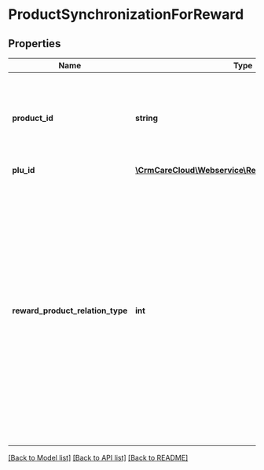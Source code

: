 # ProductSynchronizationForReward

## Properties
Name | Type | Description | Notes
------------ | ------------- | ------------- | -------------
**product_id** | **string** | The unique ID of the product. Product ID is required when parameter &#x60;plu_ids&#x60; is not set. | [optional] 
**plu_id** | [**\CrmCareCloud\Webservice\RestApi\Client\Model\PluId**](PluId.md) |  | [optional] 
**reward_product_relation_type** | **int** | Describes the relation between the product and the reward. *Possible values:  0 - Condition - It is used when you need to list mandatory products in the shopping cart for reward application  / 1 - Bonus - It is used when products are part of a reward to the customer* | 

[[Back to Model list]](../../README.md#documentation-for-models) [[Back to API list]](../../README.md#documentation-for-api-endpoints) [[Back to README]](../../README.md)

